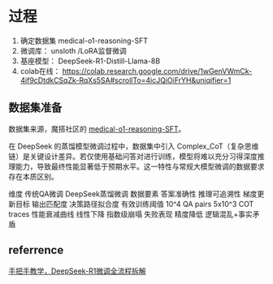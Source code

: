 # 过程

1. 确定数据集 medical-o1-reasoning-SFT
2. 微调库： unsloth /LoRA监督微调
3. 基座模型： DeepSeek-R1-Distill-Llama-8B
4. colab在线： https://colab.research.google.com/drive/1wGenVWmCk-4if9cDtdkCSqZk-RqXs5SA#scrollTo=4icJQiOiFrYH&uniqifier=1

## 数据集准备

数据集来源，魔搭社区的 [medical-o1-reasoning-SFT](https://www.modelscope.cn/datasets/FreedomIntelligence/medical-o1-reasoning-SFT/summary)。

在 DeepSeek 的蒸馏模型微调过程中，数据集中引入 Complex_CoT（复杂思维链）是关键设计差异。若仅使用基础问答对进行训练，模型将难以充分习得深度推理能力，导致最终性能显著低于预期水平。这一特性与常规大模型微调的数据要求存在本质区别。

维度                               传统QA微调                   DeepSeek蒸馏微调
数据要素                           答案准确性                    推理可追溯性
梯度更新目标                        输出匹配度                   决策路径拟合度
有效训练阈值                        10^4 QA pairs               5x10^3 COT traces
性能衰减曲线                        线性下降                     指数级崩塌
失败表现                           精度降低                      逻辑混乱+事实矛盾










## referrence

[手把手教学，DeepSeek-R1微调全流程拆解](https://www.cnblogs.com/shanren/p/18707513)